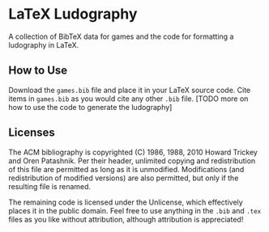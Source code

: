 # LaTeX Ludography
A collection of BibTeX data for games and the code for formatting a ludography in LaTeX.

## How to Use
Download the `games.bib` file and place it in your LaTeX source code. Cite items in `games.bib` as you would cite any other `.bib` file.
[TODO more on how to use the code to generate the ludography]


## Licenses
The ACM bibliography is copyrighted (C) 1986, 1988, 2010 Howard Trickey and Oren Patashnik. Per their header, unlimited copying and redistribution of this file are permitted as long as it is unmodified. Modifications (and redistribution of modified versions) are also permitted, but only if the resulting file is renamed.

The remaining code is licensed under the Unlicense, which effectively places it in the public domain. Feel free to use anything in the `.bib` and `.tex` files as you like without attribution, although attribution is appreciated!

